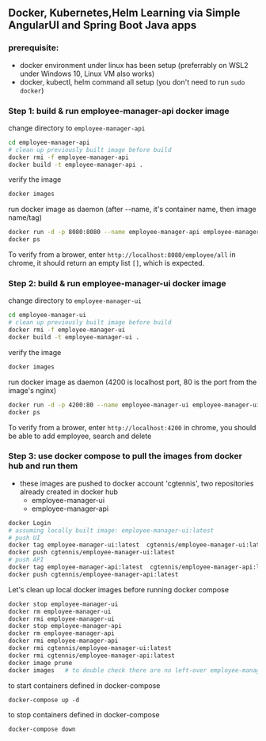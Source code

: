 ## Docker, Kubernetes,Helm Learning via Simple AngularUI and Spring Boot Java apps

### prerequisite:
- docker environment under linux has been setup (preferrably on WSL2 under Windows 10, Linux VM also works)
- docker, kubectl, helm command all setup (you don't need to run `sudo docker`)


### Step 1: build & run employee-manager-api docker image
change directory to `employee-manager-api`
```sh
cd employee-manager-api
# clean up previously built image before build
docker rmi -f employee-manager-api
docker build -t employee-manager-api .
```
verify the image
```sh
docker images
```
run docker image as daemon  (after --name, it's container name, then image name/tag)
```sh
docker run -d -p 8080:8080 --name employee-manager-api employee-manager-api
docker ps
```
To verify from a brower, enter `http://localhost:8080/employee/all` in chrome, it should return an empty list `[]`, which is expected.

### Step 2: build & run employee-manager-ui docker image
change directory to `employee-manager-ui`
```sh
cd employee-manager-ui
# clean up previously built image before build
docker rmi -f employee-manager-ui
docker build -t employee-manager-ui .
```
verify the image
```sh
docker images
```
run docker image as daemon  (4200 is localhost port, 80 is the port from the image's nginx)
```sh
docker run -d -p 4200:80 --name employee-manager-ui employee-manager-ui
docker ps
```
To verify from a brower, enter `http://localhost:4200` in chrome, you should be able to add employee, search and delete


### Step 3: use docker compose to pull the images from docker hub and run them
- these images are pushed to docker account 'cgtennis', two repositories already created in docker hub
  - employee-manager-ui
  - employee-manager-api
```sh
docker Login
# assuming locally built image: employee-manager-ui:latest
# push UI
docker tag employee-manager-ui:latest  cgtennis/employee-manager-ui:latest
docker push cgtennis/employee-manager-ui:latest
# push API
docker tag employee-manager-api:latest  cgtennis/employee-manager-api:latest
docker push cgtennis/employee-manager-api:latest
```
Let's clean up local docker images before running docker compose
```sh
docker stop employee-manager-ui
docker rm employee-manager-ui
docker rmi employee-manager-ui
docker stop employee-manager-api
docker rm employee-manager-api
docker rmi employee-manager-api
docker rmi cgtennis/employee-manager-ui:latest
docker rmi cgtennis/employee-manager-api:latest
docker image prune
docker images   # to double check there are no left-over employee-manager related images
```
to start containers defined in docker-compose
```
docker-compose up -d
```
to stop containers defined in docker-compose
```
docker-compose down
```
